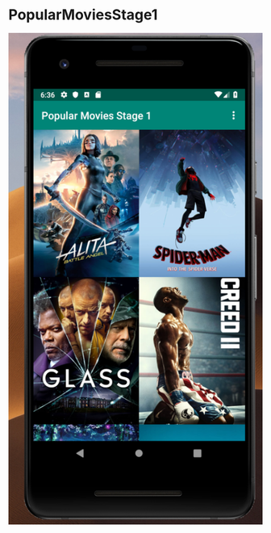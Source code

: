 # PopularMoviesStage1

![alt text](https://github.com/derricknjeru/PopularMoviesStage1/blob/master/art/home.png)
